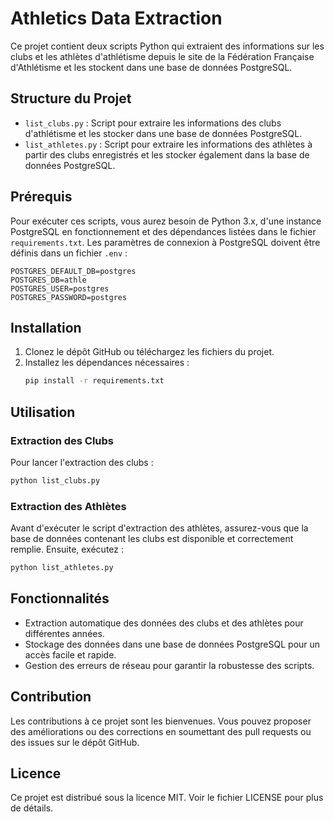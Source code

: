 # Athletics Data Extraction

Ce projet contient deux scripts Python qui extraient des informations sur les clubs et les athlètes d'athlétisme depuis le site de la Fédération Française d'Athlétisme et les stockent dans une base de données PostgreSQL.

## Structure du Projet

- `list_clubs.py` : Script pour extraire les informations des clubs d'athlétisme et les stocker dans une base de données PostgreSQL.
- `list_athletes.py` : Script pour extraire les informations des athlètes à partir des clubs enregistrés et les stocker également dans la base de données PostgreSQL.

## Prérequis

Pour exécuter ces scripts, vous aurez besoin de Python 3.x, d'une instance PostgreSQL en fonctionnement et des dépendances listées dans le fichier `requirements.txt`. Les paramètres de connexion à PostgreSQL doivent être définis dans un fichier `.env` :

```
POSTGRES_DEFAULT_DB=postgres
POSTGRES_DB=athle
POSTGRES_USER=postgres
POSTGRES_PASSWORD=postgres
```

## Installation

1. Clonez le dépôt GitHub ou téléchargez les fichiers du projet.
2. Installez les dépendances nécessaires :
   ```bash
   pip install -r requirements.txt
   ```

## Utilisation

### Extraction des Clubs

Pour lancer l'extraction des clubs :

```bash
python list_clubs.py
```

### Extraction des Athlètes

Avant d'exécuter le script d'extraction des athlètes, assurez-vous que la base de données contenant les clubs est disponible et correctement remplie. Ensuite, exécutez :

```bash
python list_athletes.py
```

## Fonctionnalités

- Extraction automatique des données des clubs et des athlètes pour différentes années.
- Stockage des données dans une base de données PostgreSQL pour un accès facile et rapide.
- Gestion des erreurs de réseau pour garantir la robustesse des scripts.

## Contribution

Les contributions à ce projet sont les bienvenues. Vous pouvez proposer des améliorations ou des corrections en soumettant des pull requests ou des issues sur le dépôt GitHub.

## Licence

Ce projet est distribué sous la licence MIT. Voir le fichier LICENSE pour plus de détails.
